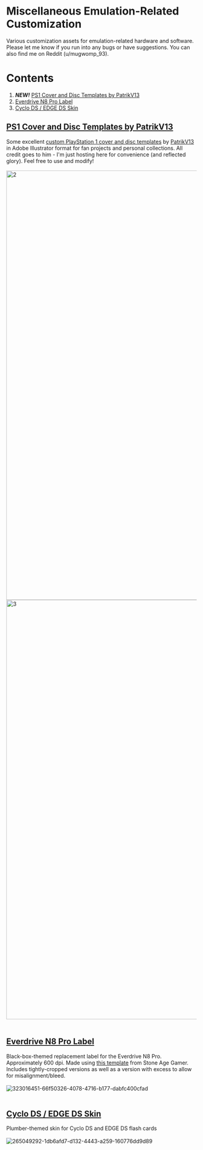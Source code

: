 # Miscellaneous Emulation-Related Customization
Various customization assets for emulation-related hardware and software. Please let me know if you run into any bugs or have suggestions. You can also find me on Reddit (u/mugwomp_93).

# Contents
1. ***NEW!*** [PS1 Cover and Disc Templates by PatrikV13](https://github.com/mugwomp93/misc_emulation_customization/tree/main#ps1-cover-and-disc-templates-by-patrikv13)
2. [Everdrive N8 Pro Label](https://github.com/mugwomp93/misc_emulation_customization/tree/main#everdrive-n8-pro-label)
3. [Cyclo DS / EDGE DS Skin](https://github.com/mugwomp93/misc_emulation_customization/tree/main#cyclo-ds--edge-ds-skin)

## [PS1 Cover and Disc Templates by PatrikV13](https://github.com/mugwomp93/misc_emulation_customization/blob/main/PS1%20Templates)<br>
Some excellent [custom PlayStation 1 cover and disc templates](https://github.com/mugwomp93/misc_emulation_customization/blob/main/PS1%20Templates) by [PatrikV13](https://www.reddit.com/user/PatrikV13/) in Adobe Illustrator format for fan projects and personal collections. All credit goes to him - I'm just hosting here for convenience (and reflected glory). Feel free to use and modify!<br><br><img width="1171" height="1133" alt="2" src="https://github.com/user-attachments/assets/227ac88d-92a2-4ac8-a21d-281c4bbf6e33" /><br><img width="1104" height="1107" alt="3" src="https://github.com/user-attachments/assets/cc51c2ad-0d2b-4a09-a073-3ba50f39346c" /><br><br>

## [Everdrive N8 Pro Label](https://github.com/mugwomp93/misc_emulation_customization/blob/main/Everdrive_Replacement_Label.zip)<br>
Black-box-themed replacement label for the Everdrive N8 Pro. Approximately 600 dpi. Made using [this template](https://stoneagegamer.com/everdrive-n8-label.html) from Stone Age Gamer. Includes tightly-cropped versions as well as a version with excess to allow for misalignment/bleed.<br><br>![323016451-66f50326-4078-4716-b177-dabfc400cfad](https://github.com/user-attachments/assets/f13571fd-08f0-4f5a-b128-604ad8fe5635)<br><br>

## [Cyclo DS / EDGE DS Skin](https://github.com/mugwomp93/misc_emulation_customization/blob/main/Cyclo_DS_EDGE_DS_skin.zip)<br>
Plumber-themed skin for Cyclo DS and EDGE DS flash cards<br><br>![265049292-1db6afd7-d132-4443-a259-160776dd9d89](https://github.com/user-attachments/assets/51754129-d289-4a7f-9a4f-63ce26e712ec)
<br><br>
